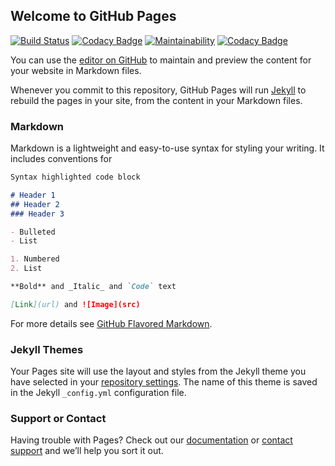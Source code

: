 ## Welcome to GitHub Pages

[![Build Status](https://travis-ci.org/signulls/poloniex-php-sdk.svg?branch=master)](https://travis-ci.org/signulls/poloniex-php-sdk)
[![Codacy Badge](https://api.codacy.com/project/badge/Grade/e0c433d80a734031ac74c1867c9aeba1)](https://www.codacy.com/app/Signulls/poloniex-php-sdk?utm_source=github.com&amp;utm_medium=referral&amp;utm_content=signulls/poloniex-php-sdk&amp;utm_campaign=Badge_Grade)
[![Maintainability](https://api.codeclimate.com/v1/badges/8d6540373ac975c83ccb/maintainability)](https://codeclimate.com/github/signulls/poloniex-php-sdk/maintainability)
[![Codacy Badge](https://api.codacy.com/project/badge/Coverage/e0c433d80a734031ac74c1867c9aeba1)](https://www.codacy.com/app/Signulls/poloniex-php-sdk?utm_source=github.com&utm_medium=referral&utm_content=signulls/poloniex-php-sdk&utm_campaign=Badge_Coverage)

You can use the [editor on GitHub](https://github.com/signulls/poloniex-php-sdk/edit/master/README.md) to maintain and preview the content for your website in Markdown files.

Whenever you commit to this repository, GitHub Pages will run [Jekyll](https://jekyllrb.com/) to rebuild the pages in your site, from the content in your Markdown files.

### Markdown

Markdown is a lightweight and easy-to-use syntax for styling your writing. It includes conventions for

```markdown
Syntax highlighted code block

# Header 1
## Header 2
### Header 3

- Bulleted
- List

1. Numbered
2. List

**Bold** and _Italic_ and `Code` text

[Link](url) and ![Image](src)
```

For more details see [GitHub Flavored Markdown](https://guides.github.com/features/mastering-markdown/).

### Jekyll Themes

Your Pages site will use the layout and styles from the Jekyll theme you have selected in your [repository settings](https://github.com/signulls/poloniex-php-sdk/settings). The name of this theme is saved in the Jekyll `_config.yml` configuration file.

### Support or Contact

Having trouble with Pages? Check out our [documentation](https://help.github.com/categories/github-pages-basics/) or [contact support](https://github.com/contact) and we’ll help you sort it out.
